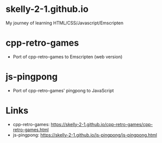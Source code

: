 # skelly-2-1.github.io
My journey of learning HTML/CSS/Javascript/Emscripten

# cpp-retro-games
* Port of cpp-retro-games to Emscripten (web version)

# js-pingpong
* Port of cpp-retro-games' pingpong to JavaScript

# Links
* cpp-retro-games: https://skelly-2-1.github.io/cpp-retro-games/cpp-retro-games.html
* js-pingpong: https://skelly-2-1.github.io/js-pingpong/js-pingpong.html
